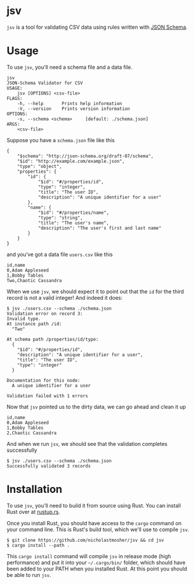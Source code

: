 # jsv

`jsv` is a tool for validating CSV data using rules written with [JSON Schema].

[JSON Schema]: https://json-schema.org/understanding-json-schema/index.html

# Usage

To use `jsv`, you'll need a schema file and a data file.

```
jsv
JSON-Schema Validator for CSV
USAGE:
    jsv [OPTIONS] <csv-file>
FLAGS:
    -h, --help       Prints help information
    -V, --version    Prints version information
OPTIONS:
    -s, --schema <schema>     [default: ./schema.json]
ARGS:
    <csv-file>
```

Suppose you have a `schema.json` file like this

```
{
    "$schema": "http://json-schema.org/draft-07/schema",
    "$id": "http://example.com/example.json",
    "type": "object",
    "properties": {
        "id": {
            "$id": "#/properties/id",
            "type": "integer",
            "title": "The user ID",
            "description": "A unique identifier for a user"
        },
        "name": {
            "$id": "#/properties/name",
            "type": "string",
            "title": "The user's name",
            "description": "The user's first and last name"
        }
    }
}
```

and you've got a data file `users.csv` like this

```
id,name
0,Adam Appleseed
1,Bobby Tables
Two,Chaotic Cassandra
```

When we use `jsv`, we should expect it to point out that the
`id` for the third record is not a valid integer! And indeed it does:

```
$ jsv ./users.csv --schema ./schema.json
Validation error on record 3:
Invalid type.
At instance path /id:
  "Two"

At schema path /properties/id/type:
  {
    "$id": "#/properties/id",
    "description": "A unique identifier for a user",
    "title": "The user ID",
    "type": "integer"
  }

Documentation for this node:
  A unique identifier for a user
  
Validation failed with 1 errors
```

Now that `jsv` pointed us to the dirty data, we can go ahead and
clean it up

```
id,name
0,Adam Appleseed
1,Bobby Tables
2,Chaotic Cassandra
```

And when we run `jsv`, we should see that the validation completes
successfully

```
$ jsv ./users.csv --schema ./schema.json
Successfully validated 3 records
```

# Installation

To use `jsv`, you'll need to build it from source using Rust. You
can install Rust over at [rustup.rs](https://rustup.rs/).

Once you install Rust, you should have access to the `cargo`
command on your command line. This is Rust's build tool, which we'll
use to compile `jsv`.

```
$ git clone https://github.com/nicholastmosher/jsv && cd jsv
$ cargo install --path .
```

This `cargo install` command will compile `jsv` in release mode
(high performance) and put it into your `~/.cargo/bin/` folder, which
should have been added to your PATH when you installed Rust. At this
point you should be able to run `jsv`.
